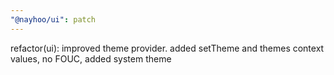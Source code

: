 ```yaml
---
"@nayhoo/ui": patch
---
```


refactor(ui): improved theme provider. added setTheme and themes context values, no FOUC, added system theme
